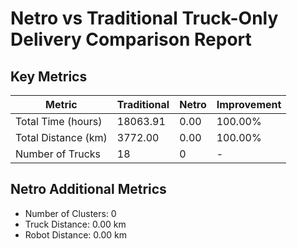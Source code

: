 # Netro vs Traditional Truck-Only Delivery Comparison Report

## Key Metrics

| Metric | Traditional | Netro | Improvement |
|--------|------------|-------|-------------|
| Total Time (hours) | 18063.91 | 0.00 | 100.00% |
| Total Distance (km) | 3772.00 | 0.00 | 100.00% |
| Number of Trucks | 18 | 0 | - |

## Netro Additional Metrics

- Number of Clusters: 0
- Truck Distance: 0.00 km
- Robot Distance: 0.00 km